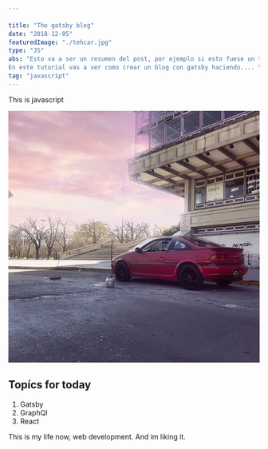 ```yaml
---

title: "The gatsby blog"
date: "2018-12-05"
featuredImage: "./tehcar.jpg"
type: "JS"
abs: "Esto va a ser un resumen del post, por ejemplo si esto fuese un tutorial sobre como crear un blog en gatsby diria:
En este tutorial vas a ver como crear un blog con gatsby haciendo.... "
tag: "javascript"
---
```


This is javascript

![Car](./tehcar.jpg)

## Topícs for today

1. Gatsby
2. GraphQl
3. React

This is my life now, web development. And im liking it.